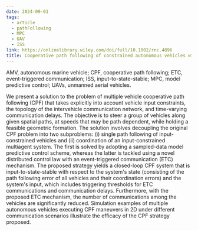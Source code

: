 ```yaml
---
date: 2024-09-01
tags:
  - article
  - pathFollowing
  - MPC
  - UAV
  - ISS
link: https://onlinelibrary.wiley.com/doi/full/10.1002/rnc.4896
title: Cooperative path following of constrained autonomous vehicles with model predictive control and event-triggered communications
---
```

AMV, autonomous marine vehicle; CPF, cooperative path following; ETC, event-triggered communication; ISS, input-to-state-stable; MPC, model predictive control; UAVs, unmanned aerial vehicles.

We present a solution to the problem of multiple vehicle cooperative path following (CPF) that takes explicitly into account vehicle input constraints, the topology of the intervehicle communication network, and time-varying communication delays. The objective is to steer a group of vehicles along given spatial paths, at speeds that may be path dependent, while holding a feasible geometric formation. The solution involves decoupling the original CPF problem into two subproblems: (i) single path following of input-constrained vehicles and (ii) coordination of an input-constrained multiagent system. The first is solved by adopting a sampled-data model predictive control scheme, whereas the latter is tackled using a novel distributed control law with an event-triggered communication (ETC) mechanism. The proposed strategy yields a closed-loop CPF system that is input-to-state-stable with respect to the system's state (consisting of the path following error of all vehicles and their coordination errors) and the system's input, which includes triggering thresholds for ETC communications and communication delays. Furthermore, with the proposed ETC mechanism, the number of communications among the vehicles are significantly reduced. Simulation examples of multiple autonomous vehicles executing CPF maneuvers in 2D under different communication scenarios illustrate the efficacy of the CPF strategy proposed.